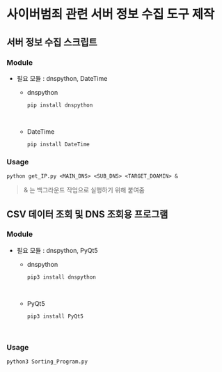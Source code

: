# 사이버범죄 관련 서버 정보 수집 도구 제작



## 서버 정보 수집 스크립트

### Module

- 필요 모듈 : dnspython, DateTime

  - dnspython

    ```
    pip install dnspython
    ```

    ​

  - DateTime

    ```
    pip install DateTime
    ```

### Usage

```
python get_IP.py <MAIN_DNS> <SUB_DNS> <TARGET_DOAMIN> & 
```

> & 는 백그라운드 작업으로 실행하기 위해 붙여줌



## CSV 데이터 조회 및 DNS 조회용 프로그램

### Module

- 필요 모듈 : dnspython, PyQt5 

  - dnspython

    ```
    pip3 install dnspython
    ```

    ​

  - PyQt5

    ```
    pip3 install PyQt5
    ```

    ​
### Usage
```
python3 Sorting_Program.py
```

